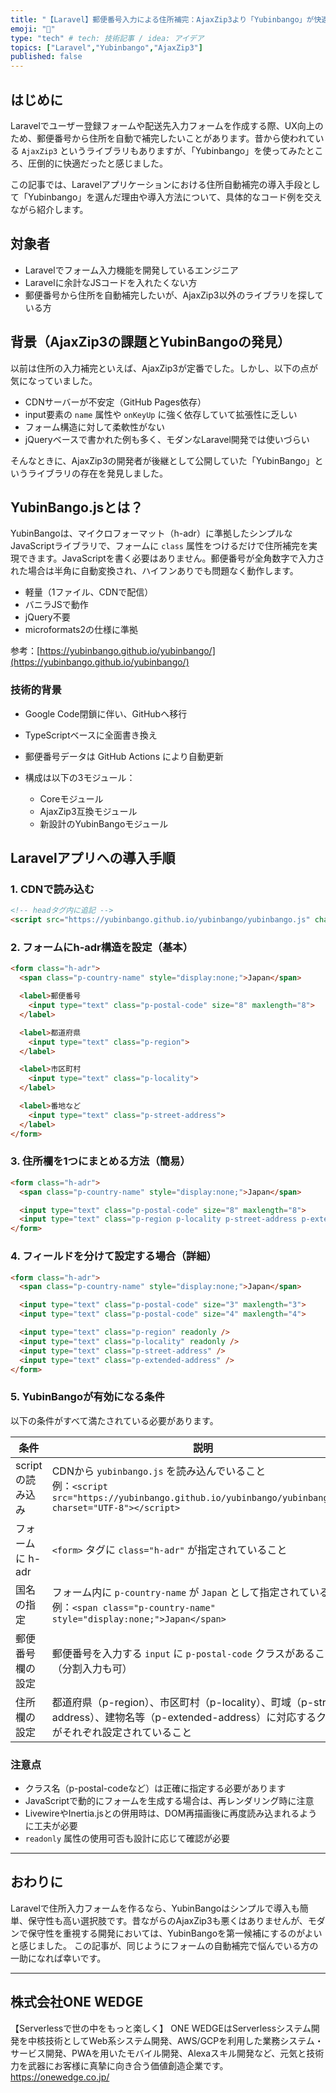 ```yaml
---
title: "【Laravel】郵便番号入力による住所補完：AjaxZip3より「Yubinbango」が快適だった話"
emoji: "📨"
type: "tech" # tech: 技術記事 / idea: アイデア
topics: ["Laravel","Yubinbango","AjaxZip3"]
published: false
---
```


## はじめに

Laravelでユーザー登録フォームや配送先入力フォームを作成する際、UX向上のため、郵便番号から住所を自動で補完したいことがあります。昔から使われている `AjaxZip3` というライブラリもありますが、「Yubinbango」を使ってみたところ、圧倒的に快適だったと感じました。

この記事では、Laravelアプリケーションにおける住所自動補完の導入手段として「Yubinbango」を選んだ理由や導入方法について、具体的なコード例を交えながら紹介します。

## 対象者

* Laravelでフォーム入力機能を開発しているエンジニア
* Laravelに余計なJSコードを入れたくない方
* 郵便番号から住所を自動補完したいが、AjaxZip3以外のライブラリを探している方


## 背景（AjaxZip3の課題とYubinBangoの発見）

以前は住所の入力補完といえば、AjaxZip3が定番でした。しかし、以下の点が気になっていました。

* CDNサーバーが不安定（GitHub Pages依存）
* input要素の `name` 属性や `onKeyUp` に強く依存していて拡張性に乏しい
* フォーム構造に対して柔軟性がない
* jQueryベースで書かれた例も多く、モダンなLaravel開発では使いづらい

そんなときに、AjaxZip3の開発者が後継として公開していた「YubinBango」というライブラリの存在を発見しました。

## YubinBango.jsとは？

YubinBangoは、マイクロフォーマット（h-adr）に準拠したシンプルなJavaScriptライブラリで、フォームに `class` 属性をつけるだけで住所補完を実現できます。JavaScriptを書く必要はありません。郵便番号が全角数字で入力された場合は半角に自動変換され、ハイフンありでも問題なく動作します。

* 軽量（1ファイル、CDNで配信）
* バニラJSで動作
* jQuery不要
* microformats2の仕様に準拠

参考：[https://yubinbango.github.io/yubinbango/](https://yubinbango.github.io/yubinbango/)

### 技術的背景

* Google Code閉鎖に伴い、GitHubへ移行
* TypeScriptベースに全面書き換え
* 郵便番号データは GitHub Actions により自動更新
* 構成は以下の3モジュール：

  * Coreモジュール
  * AjaxZip3互換モジュール
  * 新設計のYubinBangoモジュール

## Laravelアプリへの導入手順

### 1. CDNで読み込む

```html
<!-- headタグ内に追記 -->
<script src="https://yubinbango.github.io/yubinbango/yubinbango.js" charset="UTF-8"></script>
```

### 2. フォームにh-adr構造を設定（基本）

```html
<form class="h-adr">
  <span class="p-country-name" style="display:none;">Japan</span>

  <label>郵便番号
    <input type="text" class="p-postal-code" size="8" maxlength="8">
  </label>

  <label>都道府県
    <input type="text" class="p-region">
  </label>

  <label>市区町村
    <input type="text" class="p-locality">
  </label>

  <label>番地など
    <input type="text" class="p-street-address">
  </label>
</form>
```

### 3. 住所欄を1つにまとめる方法（簡易）

```html
<form class="h-adr">
  <span class="p-country-name" style="display:none;">Japan</span>

  <input type="text" class="p-postal-code" size="8" maxlength="8">
  <input type="text" class="p-region p-locality p-street-address p-extended-address">
</form>
```

### 4. フィールドを分けて設定する場合（詳細）

```html
<form class="h-adr">
  <span class="p-country-name" style="display:none;">Japan</span>

  <input type="text" class="p-postal-code" size="3" maxlength="3">
  <input type="text" class="p-postal-code" size="4" maxlength="4">

  <input type="text" class="p-region" readonly />
  <input type="text" class="p-locality" readonly />
  <input type="text" class="p-street-address" />
  <input type="text" class="p-extended-address" />
</form>
```

### 5. YubinBangoが有効になる条件

以下の条件がすべて満たされている必要があります。

| 条件   | 説明 |
| --- | ------ |
| scriptの読み込み | CDNから `yubinbango.js` を読み込んでいること<br>例：`<script src="https://yubinbango.github.io/yubinbango/yubinbango.js" charset="UTF-8"></script>` |
| フォームに h-adr | `<form>` タグに `class="h-adr"` が指定されていること                                                                                               |
| 国名の指定       | フォーム内に `p-country-name` が `Japan` として指定されていること<br>例：`<span class="p-country-name" style="display:none;">Japan</span>`                 |
| 郵便番号欄の設定    | 郵便番号を入力する `input` に `p-postal-code` クラスがあること（分割入力も可）                                                                                  |
| 住所欄の設定      | 都道府県（p-region）、市区町村（p-locality）、町域（p-street-address）、建物名等（p-extended-address）に対応するクラスがそれぞれ設定されていること                                   |

### 注意点

* クラス名（p-postal-codeなど）は正確に指定する必要があります
* JavaScriptで動的にフォームを生成する場合は、再レンダリング時に注意
* LivewireやInertia.jsとの併用時は、DOM再描画後に再度読み込まれるように工夫が必要
* `readonly` 属性の使用可否も設計に応じて確認が必要

---

## おわりに

Laravelで住所入力フォームを作るなら、YubinBangoはシンプルで導入も簡単、保守性も高い選択肢です。昔ながらのAjaxZip3も悪くはありませんが、モダンで保守性を重視する開発においては、YubinBangoを第一候補にするのがよいと感じました。
この記事が、同じようにフォームの自動補完で悩んでいる方の一助になれば幸いです。

---

## 株式会社ONE WEDGE
【Serverlessで世の中をもっと楽しく】
ONE WEDGEはServerlessシステム開発を中核技術としてWeb系システム開発、AWS/GCPを利用した業務システム・サービス開発、PWAを用いたモバイル開発、Alexaスキル開発など、元気と技術力を武器にお客様に真摯に向き合う価値創造企業です。
https://onewedge.co.jp/